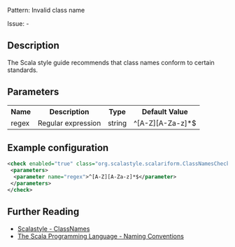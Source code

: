 Pattern: Invalid class name

Issue: -

## Description

The Scala style guide recommends that class names conform to certain standards.

## Parameters
<table><tr><th>Name</th><th>Description</th><th>Type</th><th>Default Value</th></tr><tr><td>regex</td>
        <td>Regular expression</td>
        <td>string</td>
        <td>^[A-Z][A-Za-z]*$</td>
      </tr></table>

## Example configuration

```xml
<check enabled="true" class="org.scalastyle.scalariform.ClassNamesChecker" level="warning">
 <parameters>
  <parameter name="regex">^[A-Z][A-Za-z]*$</parameter>
 </parameters>
</check>
```
<a name="org_scalastyle_scalariform_ClassTypeParameterChecker" />

## Further Reading

* [Scalastyle - ClassNames](http://www.scalastyle.org/rules-1.0.0.html#org_scalastyle_scalariform_ClassNamesChecker)
* [The Scala Programming Language - Naming Conventions](https://docs.scala-lang.org/style/naming-conventions.html#classestraits)